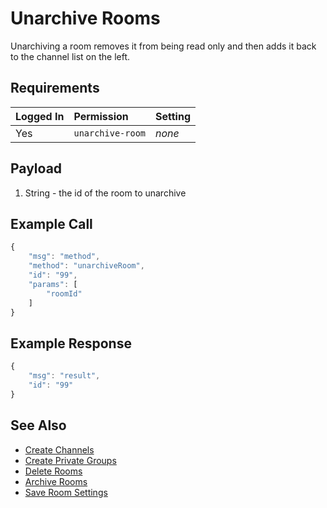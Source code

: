 # Unarchive Rooms

Unarchiving a room removes it from being read only and then adds it back to the channel list on the left.

## Requirements

| Logged In | Permission | Setting |
| :--- | :--- | :--- |
| Yes | `unarchive-room` | _none_ |

## Payload

1. String - the id of the room to unarchive

## Example Call

```javascript
{
    "msg": "method",
    "method": "unarchiveRoom",
    "id": "99",
    "params": [
        "roomId"
    ]
}
```

## Example Response

```javascript
{
    "msg": "result",
    "id": "99"
}
```

## See Also

* [Create Channels](create-channels.md)
* [Create Private Groups](create-private-groups.md)
* [Delete Rooms](delete-rooms.md)
* [Archive Rooms](archive-rooms.md)
* [Save Room Settings](save-room-settings.md)

